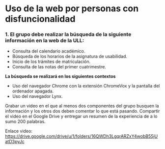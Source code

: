 # Uso de la web por personas con disfuncionalidad


### 1. El grupo debe realizar la búsqueda de la siguiente información en la web de la ULL:

   * Consulta del calendario académico.
   * Búsqueda de los horarios de la asignatura de usabilidad.
   * Inicio de los trámites de matriculación.
   * Consulta de las notas del primer cuatrimestre.

  **La búsqueda se realizará en los siguientes contextos**
  *  Uso del navegador Chrome con la extensión ChromeVox y la pantalla del ordenador apagada.
  *  Uso del navegador Lynx.

Grabar un video en el que al menos dos componentes del grupo busquen la información y los otros dos deben comentar lo que está pasando. Compartir el video en el Google Drive y entregar un resumen de la experiencia de a lo sumo 200 palabras.

Enlace video: https://drive.google.com/drive/u/1/folders/16QWDh3LgqrARZxY4wobB55jUatD3pyJc
